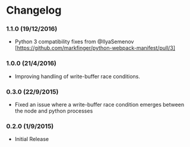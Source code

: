 Changelog
=========

### 1.1.0 (19/12/2016)

- Python 3 compatibility fixes from @IlyaSemenov [https://github.com/markfinger/python-webpack-manifest/pull/3]

### 1.0.0 (21/4/2016)

- Improving handling of write-buffer race conditions.

### 0.3.0 (22/9/2015)

- Fixed an issue where a write-buffer race condition emerges between the node and python processes

### 0.2.0 (1/9/2015)

- Initial Release